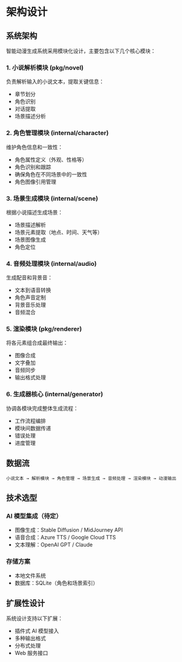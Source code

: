 # 架构设计

## 系统架构

智能动漫生成系统采用模块化设计，主要包含以下几个核心模块：

### 1. 小说解析模块 (pkg/novel)

负责解析输入的小说文本，提取关键信息：
- 章节划分
- 角色识别
- 对话提取
- 场景描述分析

### 2. 角色管理模块 (internal/character)

维护角色信息和一致性：
- 角色属性定义（外观、性格等）
- 角色识别和跟踪
- 确保角色在不同场景中的一致性
- 角色图像引用管理

### 3. 场景生成模块 (internal/scene)

根据小说描述生成场景：
- 场景描述解析
- 场景元素提取（地点、时间、天气等）
- 场景图像生成
- 角色定位

### 4. 音频处理模块 (internal/audio)

生成配音和背景音：
- 文本到语音转换
- 角色声音定制
- 背景音乐处理
- 音频混合

### 5. 渲染模块 (pkg/renderer)

将各元素组合成最终输出：
- 图像合成
- 文字叠加
- 音频同步
- 输出格式处理

### 6. 生成器核心 (internal/generator)

协调各模块完成整体生成流程：
- 工作流程编排
- 模块间数据传递
- 错误处理
- 进度管理

## 数据流

```
小说文本 → 解析模块 → 角色管理 → 场景生成 → 音频处理 → 渲染模块 → 动漫输出
```

## 技术选型

### AI 模型集成（待定）
- 图像生成：Stable Diffusion / MidJourney API
- 语音合成：Azure TTS / Google Cloud TTS
- 文本理解：OpenAI GPT / Claude

### 存储方案
- 本地文件系统
- 数据库：SQLite（角色和场景索引）

## 扩展性设计

系统设计支持以下扩展：
- 插件式 AI 模型接入
- 多种输出格式
- 分布式处理
- Web 服务接口
